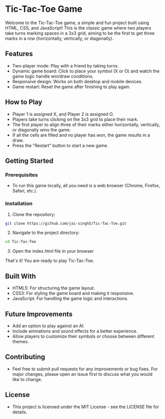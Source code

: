 # Tic-Tac-Toe Game

Welcome to the Tic-Tac-Toe game, a simple and fun project built using HTML, CSS, and JavaScript! This is the classic game where two players take turns marking spaces in a 3x3 grid, aiming to be the first to get three marks in a row (horizontally, vertically, or diagonally).

## Features

- Two-player mode: Play with a friend by taking turns.
- Dynamic game board: Click to place your symbol (X or O) and watch the game logic handle win/draw conditions.
- Responsive design: Works on both desktop and mobile devices.
- Game restart: Reset the game after finishing to play again.

## How to Play

- Player 1 is assigned X, and Player 2 is assigned O.
- Players take turns clicking on the 3x3 grid to place their mark.
- The first player to align three of their marks either horizontally, vertically, or diagonally wins the game.
- If all the cells are filled and no player has won, the game results in a draw.
- Press the "Restart" button to start a new game.

## Getting Started

### Prerequisites

- To run this game locally, all you need is a web browser (Chrome, Firefox, Safari, etc.).

### Installation

1. Clone the repository:
```bash
git clone https://github.com/jai-singh5/Tic-Tac-Toe.git
```
2. Navigate to the project directory:
```bash
cd Tic-Tac-Toe
```
3. Open the index.html file in your browser

That's it! You are ready to play Tic-Tac-Toe.

## Built With

- HTML5: For structuring the game layout.
- CSS3: For styling the game board and making it responsive.
- JavaScript: For handling the game logic and interactions.

## Future Improvements

- Add an option to play against an AI.
- Include animations and sound effects for a better experience.
- Allow players to customize their symbols or choose between different themes.

## Contributing

- Feel free to submit pull requests for any improvements or bug fixes. For major changes, please open an issue first to discuss what you would like to change.

## License

- This project is licensed under the MIT License - see the LICENSE file for details.
